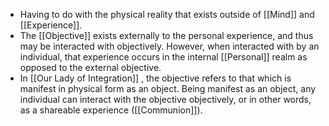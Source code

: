 - Having to do with the physical reality that exists outside of [[Mind]] and [[Experience]].
- The [[Objective]] exists externally to the personal experience, and thus may be interacted with objectively. However, when interacted with by an individual, that experience occurs in the internal [[Personal]] realm as opposed to the external objective.
- In [[Our Lady of Integration]] , the objective refers to that which is manifest in physical form as an object. Being manifest as an object, any individual can interact with the objective objectively, or in other words, as a shareable experience ([[Communion]]).